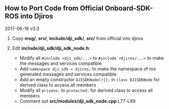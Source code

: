 ## How to Port Code from Official Onboard-SDK-ROS into Djiros ##
2017-06-16 v3.3

1. Copy **msg/**, **srv/**, **include/dji_sdk/**, **src/** from official into djiros

2. Edit **include/dji_sdk/dji_sdk_node.h**:
    * Modify all ```#include <dji_sdk/...>``` to ```#include <djiros/...>``` to make the messages and services compatible
    * Add ```namespace dji_sdk = djiros;``` to make the namespace of ros generated messages and services compatible
    * Add an empty constructor ```DJISDKNode(){};``` in ```class DJISDKNode``` for derived class to access all members
    * Modify all ```private:``` to ```protected:``` for derived class to access all members
    * Comment out **src/modules/dji_sdk_node.cpp**:L77-L89 
